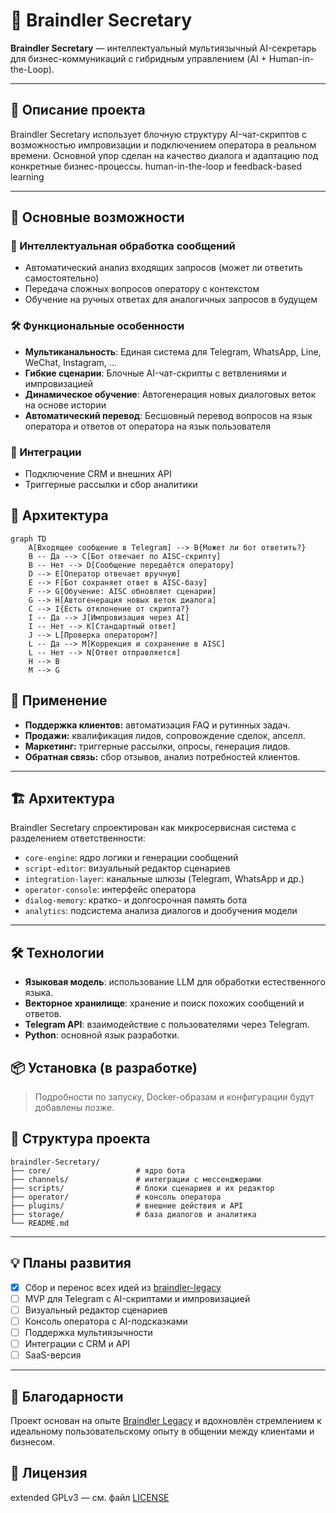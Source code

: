 # 🧠 Braindler Secretary

**Braindler Secretary** — интеллектуальный мультиязычный AI-секретарь для бизнес-коммуникаций с гибридным управлением (AI + Human-in-the-Loop).

---

## 🚀 Описание проекта

Braindler Secretary использует блочную структуру AI-чат-скриптов с возможностью импровизации и подключением оператора в реальном времени. Основной упор сделан на качество диалога и адаптацию под конкретные бизнес-процессы.
human-in-the-loop и feedback-based learning

---

## 🚀 Основные возможности

### 🤖 Интеллектуальная обработка сообщений
- Автоматический анализ входящих запросов (может ли ответить самостоятельно)
- Передача сложных вопросов оператору с контекстом
- Обучение на ручных ответах для аналогичных запросов в будущем

### 🛠️ Функциональные особенности
- **Мультиканальность**: Единая система для Telegram, WhatsApp, Line, WeChat, Instagram, ...
- **Гибкие сценарии**: Блочные AI-чат-скрипты с ветвлениями и импровизацией
- **Динамическое обучение**: Автогенерация новых диалоговых веток на основе истории
- **Автоматический перевод**: Бесшовный перевод вопросов на язык оператора и ответов от оператора на язык пользователя

### 🔌 Интеграции
- Подключение CRM и внешних API
- Триггерные рассылки и сбор аналитики

## 🧠 Архитектура

```mermaid
graph TD
    A[Входящее сообщение в Telegram] --> B{Может ли бот ответить?}
    B -- Да --> C[Бот отвечает по AISC-скрипту]
    B -- Нет --> D[Сообщение передаётся оператору]
    D --> E[Оператор отвечает вручную]
    E --> F[Бот сохраняет ответ в AISC-базу]
    F --> G[Обучение: AISC обновляет сценарии]
    G --> H[Автогенерация новых веток диалога]
    C --> I{Есть отклонение от скрипта?}
    I -- Да --> J[Импровизация через AI]
    I -- Нет --> K[Стандартный ответ]
    J --> L[Проверка оператором?]
    L -- Да --> M[Коррекция и сохранение в AISC]
    L -- Нет --> N[Ответ отправляется]
    H --> B
    M --> G
```

## 🧩 Применение

- **Поддержка клиентов:** автоматизация FAQ и рутинных задач.
- **Продажи:** квалификация лидов, сопровождение сделок, апселл.
- **Маркетинг:** триггерные рассылки, опросы, генерация лидов.
- **Обратная связь:** сбор отзывов, анализ потребностей клиентов.

---

## 🏗️ Архитектура

Braindler Secretary спроектирован как микросервисная система с разделением ответственности:

- `core-engine`: ядро логики и генерации сообщений
- `script-editor`: визуальный редактор сценариев
- `integration-layer`: канальные шлюзы (Telegram, WhatsApp и др.)
- `operator-console`: интерфейс оператора
- `dialog-memory`: кратко- и долгосрочная память бота
- `analytics`: подсистема анализа диалогов и дообучения модели

---

## 🛠️ Технологии

* **Языковая модель**: использование LLM для обработки естественного языка.
* **Векторное хранилище**: хранение и поиск похожих сообщений и ответов.
* **Telegram API**: взаимодействие с пользователями через Telegram.
* **Python**: основной язык разработки.


## 📦 Установка (в разработке)

> Подробности по запуску, Docker-образам и конфигурации будут добавлены позже.

## 📁 Структура проекта

```text
braindler-Secretary/
├── core/                   # ядро бота
├── channels/               # интеграции с мессенджерами
├── scripts/                # блоки сценариев и их редактор
├── operator/               # консоль оператора
├── plugins/                # внешние действия и API
├── storage/                # база диалогов и аналитика
└── README.md
```

---

## 💡 Планы развития

- [x] Сбор и перенос всех идей из [braindler-legacy](https://gitlab.com/braindler-legacy)
- [ ] MVP для Telegram с AI-скриптами и импровизацией
- [ ] Визуальный редактор сценариев
- [ ] Консоль оператора с AI-подсказками
- [ ] Поддержка мультиязычности
- [ ] Интеграции с CRM и API
- [ ] SaaS-версия

---

## 🙏 Благодарности

Проект основан на опыте [Braindler Legacy](https://gitlab.com/braindler-legacy) и вдохновлён стремлением к идеальному пользовательскому опыту в общении между клиентами и бизнесом.


## 📜 Лицензия

extended GPLv3 — см. файл [LICENSE](./LICENSE)
```

